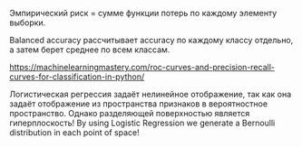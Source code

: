 Эмпирический риск = сумме функции потерь по каждому элементу выборки.

Balanced accuracy рассчитывает accuracy по каждому классу отдельно, а затем берет среднее по всем классам.

https://machinelearningmastery.com/roc-curves-and-precision-recall-curves-for-classification-in-python/


Логистическая регрессия задаёт нелинейное отображение, так как она задаёт отображение из пространства признаков в вероятностное пространство. Однако разделяющей поверхностью является гиперплоскость!
By using Logistic Regression we generate a Bernoulli distribution in each point of space!